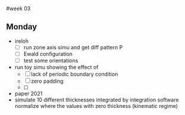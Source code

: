 #week 03
## Monday
- ireloh
  - [ ] run zone axis simu and get diff pattern P
  - [ ] Ewald configuration
  - [ ] test some orientations 
- run toy simu showing the effect of
  - [ ] lack of periodic boundary condition
  - [ ] zero padding
  - [ ]    



- paper 2021
- simulate 10 different thicknesses integrated by integration software
normalize where the values with zero thickness (kinematic regime)
